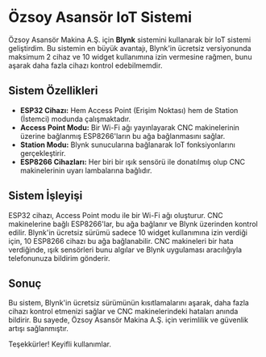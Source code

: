 <h1>Özsoy Asansör IoT Sistemi</h1>
  
  <p>Özsoy Asansör Makina A.Ş. için <strong>Blynk</strong> sistemini kullanarak bir IoT sistemi geliştirdim. Bu sistemin en büyük avantajı, Blynk'in ücretsiz versiyonunda maksimum 2 cihaz ve 10 widget kullanımına izin vermesine rağmen, bunu aşarak daha fazla cihazı kontrol edebilmemdir.</p>
  
  <h2>Sistem Özellikleri</h2>
  <ul>
    <li><strong>ESP32 Cihazı:</strong> Hem Access Point (Erişim Noktası) hem de Station (İstemci) modunda çalışmaktadır.</li>
    <li><strong>Access Point Modu:</strong> Bir Wi-Fi ağı yayınlayarak CNC makinelerinin üzerine bağlanmış ESP8266'ların bu ağa bağlanmasını sağlar.</li>
    <li><strong>Station Modu:</strong> Blynk sunucularına bağlanarak IoT fonksiyonlarını gerçekleştirir.</li>
    <li><strong>ESP8266 Cihazları:</strong> Her biri bir ışık sensörü ile donatılmış olup CNC makinelerinin uyarı lambalarına bağlıdır.</li>
  </ul>
  
  <h2>Sistem İşleyişi</h2>
  <p>ESP32 cihazı, Access Point modu ile bir Wi-Fi ağı oluşturur. CNC makinelerine bağlı ESP8266'lar, bu ağa bağlanır ve Blynk üzerinden kontrol edilir. Blynk'in ücretsiz sürümü sadece 10 widget kullanımına izin verdiği için, 10 ESP8266 cihazı bu ağa bağlanabilir. CNC makineleri bir hata verdiğinde, ışık sensörleri bunu algılar ve Blynk uygulaması aracılığıyla telefonunuza bildirim gönderir.</p>

  <h2>Sonuç</h2>
  <p>Bu sistem, Blynk'in ücretsiz sürümünün kısıtlamalarını aşarak, daha fazla cihazı kontrol etmenizi sağlar ve CNC makinelerindeki hataları anında bildirir. Bu sayede, Özsoy Asansör Makina A.Ş. için verimlilik ve güvenlik artışı sağlanmıştır.</p>
  
  <p>Teşekkürler! Keyifli kullanımlar.</p>

